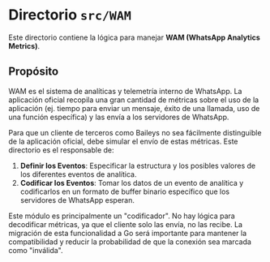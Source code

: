 # Directorio `src/WAM`

Este directorio contiene la lógica para manejar **WAM (WhatsApp Analytics Metrics)**.

## Propósito

WAM es el sistema de analíticas y telemetría interno de WhatsApp. La aplicación oficial recopila una gran cantidad de métricas sobre el uso de la aplicación (ej. tiempo para enviar un mensaje, éxito de una llamada, uso de una función específica) y las envía a los servidores de WhatsApp.

Para que un cliente de terceros como Baileys no sea fácilmente distinguible de la aplicación oficial, debe simular el envío de estas métricas. Este directorio es el responsable de:

1.  **Definir los Eventos**: Especificar la estructura y los posibles valores de los diferentes eventos de analítica.
2.  **Codificar los Eventos**: Tomar los datos de un evento de analítica y codificarlos en un formato de buffer binario específico que los servidores de WhatsApp esperan.

Este módulo es principalmente un "codificador". No hay lógica para decodificar métricas, ya que el cliente solo las envía, no las recibe. La migración de esta funcionalidad a Go será importante para mantener la compatibilidad y reducir la probabilidad de que la conexión sea marcada como "inválida".
